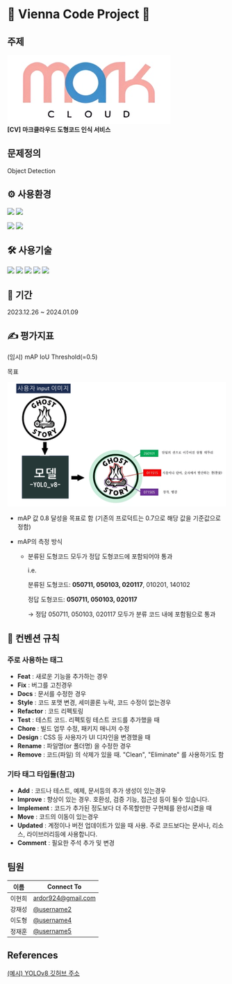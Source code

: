 #  👑 Vienna Code Project 👑

## 주제
![마크클라우드](./public/imgs/corp_logo.png)<br>
**[CV] 마크클라우드 도형코드 인식 서비스**




## 문제정의
Object Detection

## ⚙ 사용환경
<!-- <img src=https://img.shields.io/badge/{배지이름}-{css컬러}?style={스타일}&logo={로고}&logoColor={로고컬러}> -->
<img src="https://img.shields.io/badge/windows-0078D4?style=for-the-badge&logo=windows&logoColor=white"> <img src="https://img.shields.io/badge/linux-FCC624?style=for-the-badge&logo=linux&logoColor=white">

<img src="https://img.shields.io/badge/visualstudiocode-007ACC?style=for-the-badge&logo=visualstudiocode&logoColor=white"> <img src="https://img.shields.io/badge/Jupyter-F37626?style=for-the-badge&logo=Jupyter&logoColor=white">

## 🛠 사용기술
<img src="https://img.shields.io/badge/Python-3776AB?style=plastic&logo=Python&logoColor=white"> <img src="https://img.shields.io/badge/Numpy-013243?style=plastic&logo=Numpy&logoColor=white"> <img src="https://img.shields.io/badge/Pandas-150458?style=plastic&logo=Pandas&logoColor=white"> <img src="https://img.shields.io/badge/scikit_learn-F7931E?style=plastic&logo=ScikitLearn&logoColor=white"> <img src="https://img.shields.io/badge/Pytorch-EE4C2C?style=plastic&logo=Pytorch&logoColor=white"> 

## 📅 기간
2023.12.26 ~ 2024.01.09


##  ✍ 평가지표
(임시) mAP IoU Threshold(=0.5) 

목표

![평가](./public/imgs/evaluation.png)

- mAP 값 0.8 달성을 목표로 함 (기존의 프로덕트는 0.7으로 해당 값을 기준값으로 정함)

- mAP의 측정 방식
    - 분류된 도형코드 모두가 정답 도형코드에 포함되어야 통과
        
        i.e.
        
        분류된 도형코드: **050711, 050103, 020117**, 010201, 140102
        
        정답 도형코드: **050711, 050103, 020117**
        
        → 정답 050711, 050103, 020117 모두가 분류 코드 내에 포함됨으로 통과


##  🔔 컨벤션 규칙

### 주로 사용하는 태그

- **Feat** : 새로운 기능을 추가하는 경우
- **Fix** : 버그를 고친경우
- **Docs** : 문서를 수정한 경우
- **Style** : 코드 포맷 변경, 세미콜론 누락, 코드 수정이 없는경우
- **Refactor** : 코드 리펙토링
- **Test** : 테스트 코드. 리펙토링 테스트 코드를 추가했을 때
- **Chore** : 빌드 업무 수정, 패키지 매니저 수정
- **Design** : CSS 등 사용자가 UI 디자인을 변경했을 때
- **Rename** : 파일명(or 폴더명) 을 수정한 경우
- **Remove** : 코드(파일) 의 삭제가 있을 때. "Clean", "Eliminate" 를 사용하기도 함

### 기타 태그 타입들(참고)

- **Add** : 코드나 테스트, 예제, 문서등의 추가 생성이 있는경우 
- **Improve** : 향상이 있는 경우. 호환성, 검증 기능, 접근성 등이 될수 있습니다.
- **Implement** : 코드가 추가된 정도보다 더 주목할만한 구현체를 완성시켰을 때
- **Move** : 코드의 이동이 있는경우
- **Updated** : 계정이나 버전 업데이트가 있을 때 사용. 주로 코드보다는 문서나, 리소스, 라이브러리등에 사용합니다.
- **Comment** : 필요한 주석 추가 및 변경



## 팀원
| 이름        | Connect To                           |
|--------------|------------------------------------------|
| 이현희      | [ardor924@gmail.com](mailto:ardor924@gmail.com)  |
| 강재성      | [@username2](mailto:email1@example.com) |
| 이도형      | [@username4](mailto:email1@example.com) |
| 정재훈      | [@username5](mailto:email1@example.com) |


## References
[(예시) YOLOv8 깃허브 주소](https://github.com/ultralytics/ultralytics)